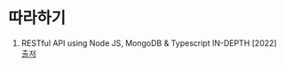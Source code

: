 # 따라하기

1. RESTful API using Node JS, MongoDB & Typescript IN-DEPTH [2022]  
   [출저](https://github.com/joeythelantern/Mongoose-Typescript-In-Depth)
